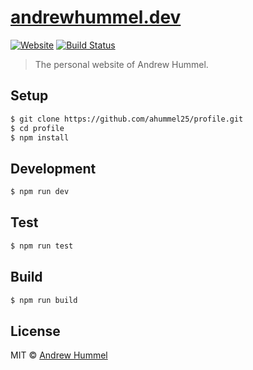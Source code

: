 # [andrewhummel.dev](https://andrewhummel.dev)

[![Website][website-image]][website-url]
[![Build Status][actions-image]][actions-url]

> The personal website of Andrew Hummel.

## Setup

```sh
$ git clone https://github.com/ahummel25/profile.git
$ cd profile
$ npm install
```

## Development

```sh
$ npm run dev
```

## Test

```sh
$ npm run test
```

## Build

```sh
$ npm run build
```

## License

MIT © [Andrew Hummel](https://andrewhummel.dev)

[website-image]: https://img.shields.io/website-up-down-green-red/https/andrewhummel.dev.svg
[website-url]: https://andrewhummel.dev
[actions-image]: https://github.com/ahummel25/profile/actions/workflows/main.yml/badge.svg
[actions-url]: https://github.com/ahummel25/profile/actions?query=workflow%3AInstall

